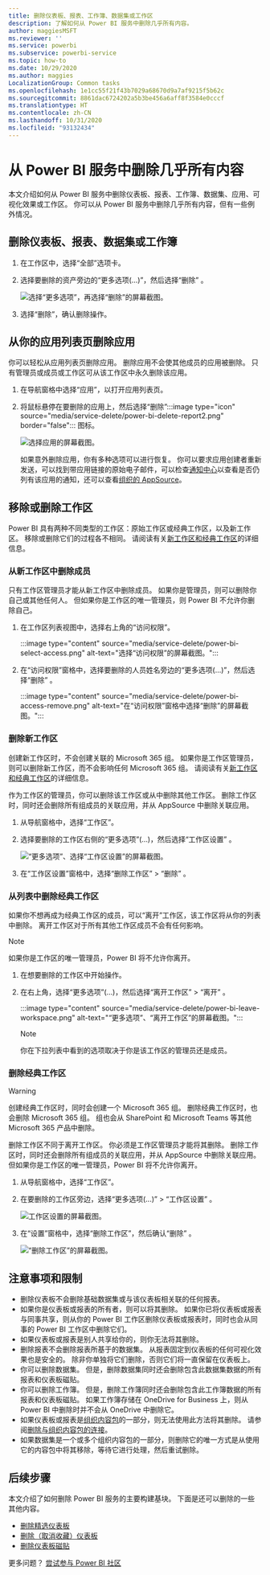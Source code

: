 ```yaml
---
title: 删除仪表板、报表、工作簿、数据集或工作区
description: 了解如何从 Power BI 服务中删除几乎所有内容。
author: maggiesMSFT
ms.reviewer: ''
ms.service: powerbi
ms.subservice: powerbi-service
ms.topic: how-to
ms.date: 10/29/2020
ms.author: maggies
LocalizationGroup: Common tasks
ms.openlocfilehash: 1e1cc55f21f43b7029a68670d9a7af9215f5b62c
ms.sourcegitcommit: 8861dac6724202a5b3be456a6aff8f3584e0cccf
ms.translationtype: HT
ms.contentlocale: zh-CN
ms.lasthandoff: 10/31/2020
ms.locfileid: "93132434"
---
```

# <a name="delete-almost-anything-in-the-power-bi-service"></a>从 Power BI 服务中删除几乎所有内容
本文介绍如何从 Power BI 服务中删除仪表板、报表、工作簿、数据集、应用、可视化效果或工作区。 你可以从 Power BI 服务中删除几乎所有内容，但有一些例外情况。 

## <a name="delete-a-dashboard-report-dataset-or-workbook"></a>删除仪表板、报表、数据集或工作簿

1. 在工作区中，选择“全部”选项卡。
1. 选择要删除的资产旁边的“更多选项(…)”，然后选择“删除” 。

    ![选择“更多选项”，再选择“删除”的屏幕截图。](media/service-delete/power-bi-delete-dashboard.png)

1. 选择“删除”，确认删除操作。

## <a name="remove-an-app-from-your-app-list-page"></a>从你的应用列表页删除应用

你可以轻松从应用列表页删除应用。 删除应用不会使其他成员的应用被删除。 只有管理员或成员或工作区可从该工作区中永久删除该应用。

1. 在导航窗格中选择“应用”，以打开应用列表页。
2. 将鼠标悬停在要删除的应用上，然后选择“删除”:::image type="icon" source="media/service-delete/power-bi-delete-report2.png" border="false"::: 图标。

   ![选择应用的屏幕截图。](media/service-delete/power-bi-delete-app.png)

   如果意外删除应用，你有多种选项可以进行恢复。  你可以要求应用创建者重新发送，可以找到带应用链接的原始电子邮件，可以检查[通知中心](../consumer/end-user-notification-center.md)以查看是否仍列有该应用的通知，还可以查看[组织的 AppSource](../consumer/end-user-apps.md)。

## <a name="remove-or-delete-a-workspace"></a>移除或删除工作区

Power BI 具有两种不同类型的工作区：原始工作区或经典工作区，以及新工作区。 移除或删除它们的过程各不相同。 请阅读有关[新工作区和经典工作区](../collaborate-share/service-new-workspaces.md)的详细信息。

### <a name="remove-members-from-a-new-workspace"></a>从新工作区中删除成员

只有工作区管理员才能从新工作区中删除成员。 如果你是管理员，则可以删除你自己或其他任何人。 但如果你是工作区的唯一管理员，则 Power BI 不允许你删除自己。

1. 在工作区列表视图中，选择右上角的“访问权限”。

    :::image type="content" source="media/service-delete/power-bi-select-access.png" alt-text="选择“访问权限”的屏幕截图。":::

1. 在“访问权限”窗格中，选择要删除的人员姓名旁边的“更多选项(…)”，然后选择“删除”  。

    :::image type="content" source="media/service-delete/power-bi-access-remove.png" alt-text="在“访问权限”窗格中选择“删除”的屏幕截图。":::

### <a name="delete-a-new-workspace"></a>删除新工作区

创建新工作区时，不会创建关联的 Microsoft 365 组。 如果你是工作区管理员，则可以删除新工作区，而不会影响任何 Microsoft 365 组。 请阅读有关[新工作区和经典工作区](../collaborate-share/service-new-workspaces.md)的详细信息。

作为工作区的管理员，你可以删除该工作区或从中删除其他工作区。 删除工作区时，同时还会删除所有组成员的关联应用，并从 AppSource 中删除关联应用。 

1. 从导航窗格中，选择“工作区”。

2. 选择要删除的工作区右侧的“更多选项”(…)，然后选择“工作区设置” 。

    ![“更多选项”、选择“工作区设置”的屏幕截图。](media/service-delete/power-bi-delete-workspace.png)

3. 在“工作区设置”窗格中，选择“删除工作区” > “删除”  。

### <a name="remove-a-classic-workspace-from-your-list"></a>从列表中删除经典工作区

如果你不想再成为经典工作区的成员，可以“离开”工作区，该工作区将从你的列表中删除。 离开工作区对于所有其他工作区成员不会有任何影响。  

> [!NOTE]
> 如果你是工作区的唯一管理员，Power BI 将不允许你离开。
>

1. 在想要删除的工作区中开始操作。

2. 在右上角，选择“更多选项”(…)，然后选择“离开工作区” > “离开” 。

      :::image type="content" source="media/service-delete/power-bi-leave-workspace.png" alt-text="“更多选项”、“离开工作区”的屏幕截图。":::

   > [!NOTE]
   > 你在下拉列表中看到的选项取决于你是该工作区的管理员还是成员。
   >

### <a name="delete-a-classic-workspace"></a>删除经典工作区

> [!WARNING]
> 创建经典工作区时，同时会创建一个 Microsoft 365 组。 删除经典工作区时，也会删除 Microsoft 365 组。 组也会从 SharePoint 和 Microsoft Teams 等其他 Microsoft 365 产品中删除。
> 

删除工作区不同于离开工作区。 你必须是工作区管理员才能将其删除。 删除工作区时，同时还会删除所有组成员的关联应用，并从 AppSource 中删除关联应用。 但如果你是工作区的唯一管理员，Power BI 将不允许你离开。

1. 从导航窗格中，选择“工作区”。

2. 在要删除的工作区旁边，选择“更多选项(...)” > “工作区设置” 。

    ![工作区设置的屏幕截图。](media/service-delete/power-bi-workspace-settings-classic.png)

3. 在“设置”窗格中，选择“删除工作区”，然后确认“删除”  。

    ![“删除工作区”的屏幕截图。](media/service-delete/power-bi-delete-classic-workspace.png)


## <a name="considerations-and-limitations"></a>注意事项和限制

- 删除仪表板不会删除基础数据集或与该仪表板相关联的任何报表。
- 如果你是仪表板或报表的所有者，则可以将其删除。 如果你已将仪表板或报表与同事共享，则从你的 Power BI 工作区删除仪表板或报表时，同时也会从同事的 Power BI 工作区中删除它们。
- 如果仪表板或报表是别人共享给你的，则你无法将其删除。
- 删除报表不会删除报表所基于的数据集。  从报表固定到仪表板的任何可视化效果也是安全的。 除非你单独将它们删除，否则它们将一直保留在仪表板上。
- 你可以删除数据集。 但是，删除数据集同时还会删除包含此数据集数据的所有报表和仪表板磁贴。
- 你可以删除工作簿。 但是，删除工作簿同时还会删除包含此工作簿数据的所有报表和仪表板磁贴。 如果工作簿存储在 OneDrive for Business 上，则从 Power BI 中删除时并不会从 OneDrive 中删除它。
- 如果仪表板或报表是[组织内容包](../collaborate-share/service-organizational-content-pack-disconnect.md)的一部分，则无法使用此方法将其删除。  请参阅[删除与组织内容包的连接](../collaborate-share/service-organizational-content-pack-disconnect.md)。
- 如果数据集是一个或多个组织内容包的一部分，则删除它的唯一方式是从使用它的内容包中将其移除，等待它进行处理，然后重试删除。

## <a name="next-steps"></a>后续步骤

本文介绍了如何删除 Power BI 服务的主要构建基块。 下面是还可以删除的一些其他内容。  

- [删除精选仪表板](../consumer/end-user-featured.md)
- [删除（取消收藏）仪表板](../consumer/end-user-favorite.md)
- [删除仪表板磁贴](service-dashboard-edit-tile.md)

更多问题？ [尝试参与 Power BI 社区](https://community.powerbi.com/)